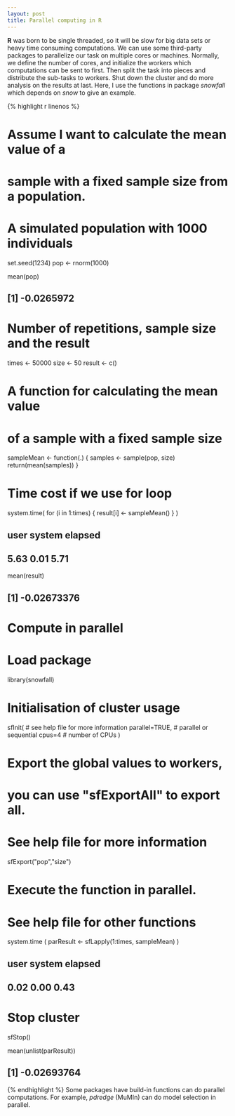```yaml
---
layout: post
title: Parallel computing in R
---
```

**R** was born to be single threaded, so it will be slow for big data sets or heavy time consuming computations. We can use some third-party packages to parallelize our task on multiple cores or machines. Normally, we define the number of cores, and initialize the workers which computations can be sent to first. Then split the task into pieces and distribute the sub-tasks to workers. Shut down the cluster and do more analysis on the results at last. Here, I use the functions in package *snowfall* which depends on *snow* to give an example.

<!-- more -->

{% highlight r linenos %}
# Assume I want to calculate the mean value of a 
# sample with a fixed sample size from a population.

# A simulated population with 1000 individuals
set.seed(1234)
pop <- rnorm(1000)

mean(pop)
## [1] -0.0265972

# Number of repetitions, sample size and the result  
times <- 50000
size <- 50
result <- c()

# A function for calculating the mean value 
# of a sample with a fixed sample size
sampleMean <- function(.) {
    samples <- sample(pop, size)
    return(mean(samples))
}

# Time cost if we use for loop
system.time(
    for (i in 1:times) {
        result[i] <- sampleMean()
    }
)
##   user  system elapsed 
##   5.63    0.01    5.71 

mean(result)
## [1] -0.02673376

# Compute in parallel
# Load package
library(snowfall)

# Initialisation of cluster usage
sfInit(            # see help file for more information
    parallel=TRUE, # parallel or sequential
    cpus=4         # number of CPUs
    )

# Export the global values to workers, 
# you can use "sfExportAll" to export all.
# See help file for more information
sfExport("pop","size")

# Execute the function in parallel.
# See help file for other functions
system.time (
    parResult <- sfLapply(1:times, sampleMean)
)
##   user  system elapsed 
##   0.02    0.00    0.43

# Stop cluster
sfStop()

mean(unlist(parResult))
## [1] -0.02693764

{% endhighlight %}
Some packages have build-in functions can do parallel computations. For example, *pdredge* (MuMIn) can do model selection in parallel. 